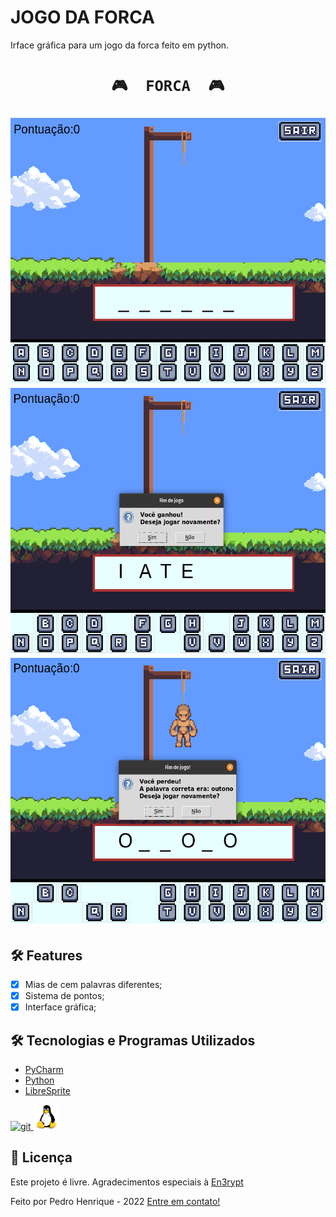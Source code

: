 # JOGO DA FORCA

Irface gráfica para um jogo da forca feito em python.

<h1 align="center"> 
	

    🎮  FORCA  🎮
<img src="./assets/img1.png" alt="dmc_1" height="425">
<img src="./assets/img3.png" alt="dmc_3" height="425">
<img src="./assets/img2.png" alt="dmc_2" height="425">
</🎮>
</h1>

## 🛠 Features

- [x] Mias de cem palavras diferentes;
- [x] Sistema de pontos;
- [x] Interface gráfica;

## 🛠 Tecnologias e Programas Utilizados

- [PyCharm](https://www.jetbrains.com/pt-br/pycharm/)
- [Python](https://www.python.org/)
- [LibreSprite](https://libresprite.github.io/#!/)

<a href="https://git-scm.com/" target="_blank"> <img src="https://www.vectorlogo.zone/logos/git-scm/git-scm-icon.svg" alt="git" width="40" height="40"/> </a> <a href="https://www.linux.org/" target="_blank"> <img src="https://raw.githubusercontent.com/devicons/devicon/master/icons/linux/linux-original.svg" alt="linux" width="40" height="40"/> </a> 

## 📝 Licença

Este projeto é livre.
Agradecimentos especiais à [En3rypt](https://github.com/en3rypt)

Feito por Pedro Henrique - 2022 [Entre em contato!](https://www.linkedin.com/in/pedro-henrique-88a810186/)
